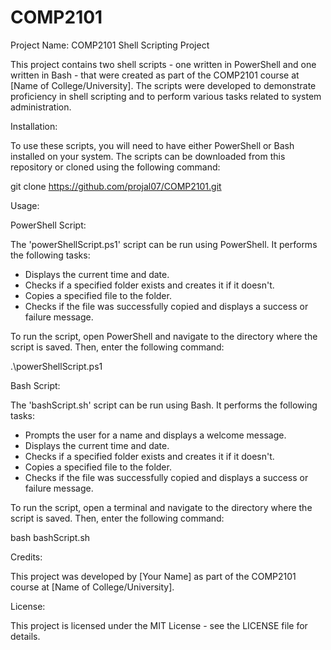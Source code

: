 # COMP2101

Project Name: COMP2101 Shell Scripting Project

This project contains two shell scripts - one written in PowerShell and one written in Bash - that were created as part of the COMP2101 course at [Name of College/University]. The scripts were developed to demonstrate proficiency in shell scripting and to perform various tasks related to system administration.

Installation:

To use these scripts, you will need to have either PowerShell or Bash installed on your system. The scripts can be downloaded from this repository or cloned using the following command:

git clone https://github.com/projal07/COMP2101.git

Usage:

PowerShell Script:

The 'powerShellScript.ps1' script can be run using PowerShell. It performs the following tasks:

- Displays the current time and date.
- Checks if a specified folder exists and creates it if it doesn't.
- Copies a specified file to the folder.
- Checks if the file was successfully copied and displays a success or failure message.

To run the script, open PowerShell and navigate to the directory where the script is saved. Then, enter the following command:

.\powerShellScript.ps1

Bash Script:

The 'bashScript.sh' script can be run using Bash. It performs the following tasks:

- Prompts the user for a name and displays a welcome message.
- Displays the current time and date.
- Checks if a specified folder exists and creates it if it doesn't.
- Copies a specified file to the folder.
- Checks if the file was successfully copied and displays a success or failure message.

To run the script, open a terminal and navigate to the directory where the script is saved. Then, enter the following command:

bash bashScript.sh

Credits:

This project was developed by [Your Name] as part of the COMP2101 course at [Name of College/University].

License:

This project is licensed under the MIT License - see the LICENSE file for details.

